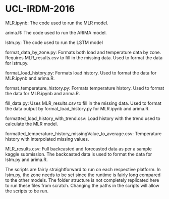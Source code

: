 # UCL-IRDM-2016

MLR.ipynb: The code used to run the MLR model.

arima.R: The code used to run the ARIMA model.

lstm.py: The code used to run the LSTM model

format_data_by_zone.py: Formats both load and temperature data by zone. Requires MLR_results.csv to fill in the missing data. Used to format the data for lstm.py.

format_load_history.py: Formats load history. Used to format the data for MLR.ipynb and arima.R.

format_temperature_history.py: Formats temperature history. Used to format the data for MLR.ipynb and arima.R.

fill_data.py: Uses MLR_results.csv to fill in the missing data. Used to format the data output by format_load_history.py for MLR.ipynb and arima.R.

formatted_load_history_with_trend.csv: Load history with the trend used to calculate the MLR model.

formatted_temperature_history_missingValue_to_average.csv: Temperature history with interpolated missing values.

MLR_results.csv: Full backcasted and forecasted data as per a sample kaggle submission. The backcasted data is used to format the data for lstm.py and arima.R.


The scripts are fairly straightforward to run on each respective platform. In lstm.py, the zone needs to be set since the runtime is fairly long compared to the other models. The folder structure is not completely replicated here to run these files from scratch. Changing the paths in the scripts will allow the scripts to be run.


